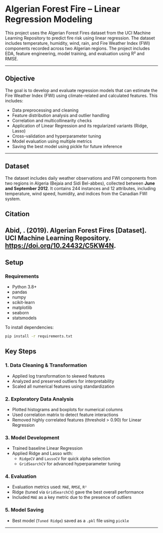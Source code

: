 # Algerian Forest Fire – Linear Regression Modeling

This project uses the Algerian Forest Fires dataset from the UCI Machine Learning Repository to predict fire risk using linear regression. The dataset includes temperature, humidity, wind, rain, and Fire Weather Index (FWI) components recorded across two Algerian regions. The project includes EDA, feature engineering, model training, and evaluation using R² and RMSE.

---

## Objective

The goal is to develop and evaluate regression models that can estimate the Fire Weather Index (FWI) using climate-related and calculated features. This includes:

- Data preprocessing and cleaning  
- Feature distribution analysis and outlier handling  
- Correlation and multicollinearity checks  
- Application of Linear Regression and its regularized variants (Ridge, Lasso)  
- Cross-validation and hyperparameter tuning  
- Model evaluation using multiple metrics  
- Saving the best model using pickle for future inference  

---

## Dataset

The dataset includes daily weather observations and FWI components from two regions in Algeria (Bejaia and Sidi Bel-abbes), collected between **June and September 2012**. It contains 244 instances and 12 attributes, including temperature, wind speed, humidity, and indices from the Canadian FWI system.

## Citation

Abid,  . (2019). Algerian Forest Fires [Dataset]. UCI Machine Learning Repository. https://doi.org/10.24432/C5KW4N.
---

## Setup

### Requirements
- Python 3.8+
- pandas
- numpy
- scikit-learn
- matplotlib
- seaborn
- statsmodels

To install dependencies:
```bash
pip install -r requirements.txt
```


## Key Steps

### 1. Data Cleaning & Transformation
- Applied log transformation to skewed features
- Analyzed and preserved outliers for interpretability
- Scaled all numerical features using standardization

### 2. Exploratory Data Analysis
- Plotted histograms and boxplots for numerical columns
- Used correlation matrix to detect feature interactions
- Removed highly correlated features (threshold > 0.90) for Linear Regression

### 3. Model Development
- Trained baseline Linear Regression
- Applied Ridge and Lasso with:
  - `RidgeCV` and `LassoCV` for quick alpha selection
  - `GridSearchCV` for advanced hyperparameter tuning

### 4. Evaluation
- Evaluation metrics used: `MAE`, `RMSE`, `R²`
- Ridge (tuned via `GridSearchCV`) gave the best overall performance
- Included `MAE` as a key metric due to the presence of outliers

### 5. Model Saving
- Best model (`Tuned Ridge`) saved as a `.pkl` file using `pickle`

---

